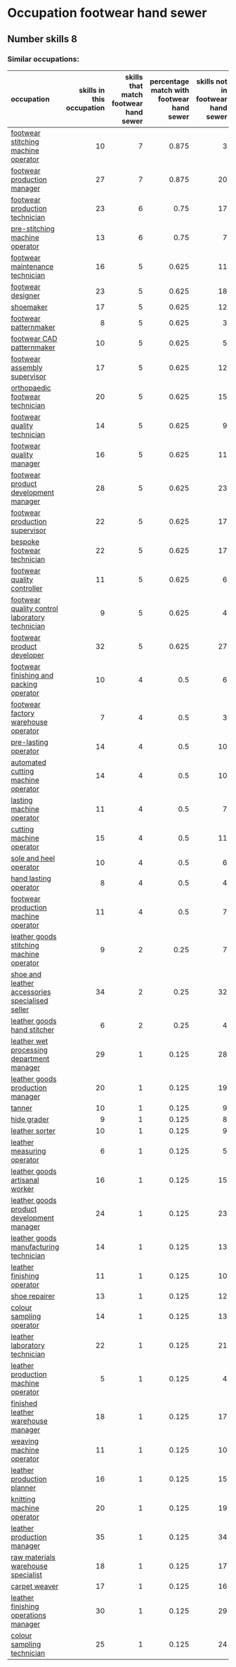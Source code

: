 # Occupation footwear hand sewer
## Number skills 8
### Similar occupations:
| occupation                                                                                            |   skills in this occupation |   skills that match footwear hand sewer |   percentage match with footwear hand sewer |   skills not in footwear hand sewer |
|:------------------------------------------------------------------------------------------------------|----------------------------:|----------------------------------------:|--------------------------------------------:|------------------------------------:|
| [footwear stitching machine operator](footwear_stitching_machine_operator.md)                         |                          10 |                                       7 |                                       0.875 |                                   3 |
| [footwear production manager](footwear_production_manager.md)                                         |                          27 |                                       7 |                                       0.875 |                                  20 |
| [footwear production technician](footwear_production_technician.md)                                   |                          23 |                                       6 |                                       0.75  |                                  17 |
| [pre-stitching machine operator](pre-stitching_machine_operator.md)                                   |                          13 |                                       6 |                                       0.75  |                                   7 |
| [footwear maintenance technician](footwear_maintenance_technician.md)                                 |                          16 |                                       5 |                                       0.625 |                                  11 |
| [footwear designer](footwear_designer.md)                                                             |                          23 |                                       5 |                                       0.625 |                                  18 |
| [shoemaker](shoemaker.md)                                                                             |                          17 |                                       5 |                                       0.625 |                                  12 |
| [footwear patternmaker](footwear_patternmaker.md)                                                     |                           8 |                                       5 |                                       0.625 |                                   3 |
| [footwear CAD patternmaker](footwear_CAD_patternmaker.md)                                             |                          10 |                                       5 |                                       0.625 |                                   5 |
| [footwear assembly supervisor](footwear_assembly_supervisor.md)                                       |                          17 |                                       5 |                                       0.625 |                                  12 |
| [orthopaedic footwear technician](orthopaedic_footwear_technician.md)                                 |                          20 |                                       5 |                                       0.625 |                                  15 |
| [footwear quality technician](footwear_quality_technician.md)                                         |                          14 |                                       5 |                                       0.625 |                                   9 |
| [footwear quality manager](footwear_quality_manager.md)                                               |                          16 |                                       5 |                                       0.625 |                                  11 |
| [footwear product development manager](footwear_product_development_manager.md)                       |                          28 |                                       5 |                                       0.625 |                                  23 |
| [footwear production supervisor](footwear_production_supervisor.md)                                   |                          22 |                                       5 |                                       0.625 |                                  17 |
| [bespoke footwear technician](bespoke_footwear_technician.md)                                         |                          22 |                                       5 |                                       0.625 |                                  17 |
| [footwear quality controller](footwear_quality_controller.md)                                         |                          11 |                                       5 |                                       0.625 |                                   6 |
| [footwear quality control laboratory technician](footwear_quality_control_laboratory_technician.md)   |                           9 |                                       5 |                                       0.625 |                                   4 |
| [footwear product developer](footwear_product_developer.md)                                           |                          32 |                                       5 |                                       0.625 |                                  27 |
| [footwear finishing and packing operator](footwear_finishing_and_packing_operator.md)                 |                          10 |                                       4 |                                       0.5   |                                   6 |
| [footwear factory warehouse operator](footwear_factory_warehouse_operator.md)                         |                           7 |                                       4 |                                       0.5   |                                   3 |
| [pre-lasting operator](pre-lasting_operator.md)                                                       |                          14 |                                       4 |                                       0.5   |                                  10 |
| [automated cutting machine operator](automated_cutting_machine_operator.md)                           |                          14 |                                       4 |                                       0.5   |                                  10 |
| [lasting machine operator](lasting_machine_operator.md)                                               |                          11 |                                       4 |                                       0.5   |                                   7 |
| [cutting machine operator](cutting_machine_operator.md)                                               |                          15 |                                       4 |                                       0.5   |                                  11 |
| [sole and heel operator](sole_and_heel_operator.md)                                                   |                          10 |                                       4 |                                       0.5   |                                   6 |
| [hand lasting operator](hand_lasting_operator.md)                                                     |                           8 |                                       4 |                                       0.5   |                                   4 |
| [footwear production machine operator](footwear_production_machine_operator.md)                       |                          11 |                                       4 |                                       0.5   |                                   7 |
| [leather goods stitching machine operator](leather_goods_stitching_machine_operator.md)               |                           9 |                                       2 |                                       0.25  |                                   7 |
| [shoe and leather accessories specialised seller](shoe_and_leather_accessories_specialised_seller.md) |                          34 |                                       2 |                                       0.25  |                                  32 |
| [leather goods hand stitcher](leather_goods_hand_stitcher.md)                                         |                           6 |                                       2 |                                       0.25  |                                   4 |
| [leather wet processing department manager](leather_wet_processing_department_manager.md)             |                          29 |                                       1 |                                       0.125 |                                  28 |
| [leather goods production manager](leather_goods_production_manager.md)                               |                          20 |                                       1 |                                       0.125 |                                  19 |
| [tanner](tanner.md)                                                                                   |                          10 |                                       1 |                                       0.125 |                                   9 |
| [hide grader](hide_grader.md)                                                                         |                           9 |                                       1 |                                       0.125 |                                   8 |
| [leather sorter](leather_sorter.md)                                                                   |                          10 |                                       1 |                                       0.125 |                                   9 |
| [leather measuring operator](leather_measuring_operator.md)                                           |                           6 |                                       1 |                                       0.125 |                                   5 |
| [leather goods artisanal worker](leather_goods_artisanal_worker.md)                                   |                          16 |                                       1 |                                       0.125 |                                  15 |
| [leather goods product development manager](leather_goods_product_development_manager.md)             |                          24 |                                       1 |                                       0.125 |                                  23 |
| [leather goods manufacturing technician](leather_goods_manufacturing_technician.md)                   |                          14 |                                       1 |                                       0.125 |                                  13 |
| [leather finishing operator](leather_finishing_operator.md)                                           |                          11 |                                       1 |                                       0.125 |                                  10 |
| [shoe repairer](shoe_repairer.md)                                                                     |                          13 |                                       1 |                                       0.125 |                                  12 |
| [colour sampling operator](colour_sampling_operator.md)                                               |                          14 |                                       1 |                                       0.125 |                                  13 |
| [leather laboratory technician](leather_laboratory_technician.md)                                     |                          22 |                                       1 |                                       0.125 |                                  21 |
| [leather production machine operator](leather_production_machine_operator.md)                         |                           5 |                                       1 |                                       0.125 |                                   4 |
| [finished leather warehouse manager](finished_leather_warehouse_manager.md)                           |                          18 |                                       1 |                                       0.125 |                                  17 |
| [weaving machine operator](weaving_machine_operator.md)                                               |                          11 |                                       1 |                                       0.125 |                                  10 |
| [leather production planner](leather_production_planner.md)                                           |                          16 |                                       1 |                                       0.125 |                                  15 |
| [knitting machine operator](knitting_machine_operator.md)                                             |                          20 |                                       1 |                                       0.125 |                                  19 |
| [leather production manager](leather_production_manager.md)                                           |                          35 |                                       1 |                                       0.125 |                                  34 |
| [raw materials warehouse specialist](raw_materials_warehouse_specialist.md)                           |                          18 |                                       1 |                                       0.125 |                                  17 |
| [carpet weaver](carpet_weaver.md)                                                                     |                          17 |                                       1 |                                       0.125 |                                  16 |
| [leather finishing operations manager](leather_finishing_operations_manager.md)                       |                          30 |                                       1 |                                       0.125 |                                  29 |
| [colour sampling technician](colour_sampling_technician.md)                                           |                          25 |                                       1 |                                       0.125 |                                  24 |
